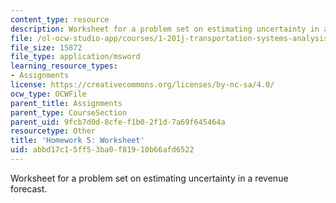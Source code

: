 ```yaml
---
content_type: resource
description: Worksheet for a problem set on estimating uncertainty in a revenue forecast.
file: /ol-ocw-studio-app/courses/1-201j-transportation-systems-analysis-demand-and-economics-fall-2008/abbd17c15ff53ba0f81910b66afd6522_hw_5.xls
file_size: 15872
file_type: application/msword
learning_resource_types:
- Assignments
license: https://creativecommons.org/licenses/by-nc-sa/4.0/
ocw_type: OCWFile
parent_title: Assignments
parent_type: CourseSection
parent_uid: 9fcb7d0d-8cfe-f1b0-2f1d-7a69f645464a
resourcetype: Other
title: 'Homework 5: Worksheet'
uid: abbd17c1-5ff5-3ba0-f819-10b66afd6522
---
```

Worksheet for a problem set on estimating uncertainty in a revenue forecast.